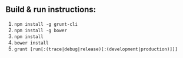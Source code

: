 Build & run instructions:
-----------------

1.	`npm install -g grunt-cli`
2.	`npm install -g bower`
3.	`npm install`
4.	`bower install`
5.	`grunt [run[:(trace|debug|release)[:(development|production)]]]`